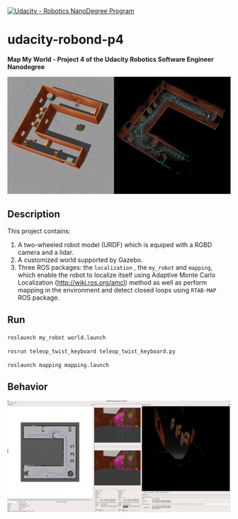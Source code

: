 [![Udacity - Robotics NanoDegree Program](https://camo.githubusercontent.com/0f51a1a655e13e62c95e95dfe5850bf2c20b1dd6/68747470733a2f2f73332d75732d776573742d312e616d617a6f6e6177732e636f6d2f756461636974792d726f626f746963732f45787472612b496d616765732f526f626f4e445f666c61672e706e67)](https://www.udacity.com/robotics)

# udacity-robond-p4

**Map My World - Project 4 of the Udacity Robotics Software Engineer Nanodegree**

![Alt text](./docs/p2.png)

## Description

This project contains:

1. A two-wheeled robot model (URDF) which is equiped with a RGBD camera and a lidar.
2. A customized world supported by Gazebo. 
3. Three ROS packages: the `localization` , the `my_robot`  and `mapping`, which enable the robot to localize itself using Adaptive Monte Carlo Localization (http://wiki.ros.org/amcl) method as well as perform mapping in the environment and detect closed loops using `RTAB-MAP` ROS package. 



## Run 

`roslaunch my_robot world.launch`

`rosrun teleop_twist_keyboard teleop_twist_keyboard.py`

`roslaunch mapping mapping.launch`



## Behavior

 <img src = "./docs/p1.png">

